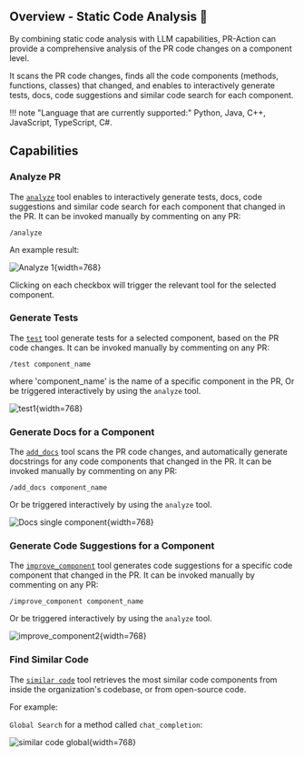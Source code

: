 ## Overview - Static Code Analysis 💎

By combining static code analysis with LLM capabilities, PR-Action can provide a comprehensive analysis of the PR code changes on a component level.

It scans the PR code changes, finds all the code components (methods, functions, classes) that changed, and enables to interactively generate tests, docs, code suggestions and similar code search for each component.

!!! note "Language that are currently supported:"
    Python, Java, C++, JavaScript, TypeScript, C#.


## Capabilities

### Analyze PR


The [`analyze`](https://pr-action-docs.khulnasoft.com/tools/analyze/) tool enables to interactively generate tests, docs, code suggestions and similar code search for each component that changed in the PR.
It can be invoked manually by commenting on any PR:
```
/analyze
```

An example result:

![Analyze 1](https://khulnasoft.com/images/pr_action/analyze_1.png){width=768}

Clicking on each checkbox will trigger the relevant tool for the selected component.

### Generate Tests

The [`test`](https://pr-action-docs.khulnasoft.com/tools/test/) tool  generate tests for a selected component, based on the PR code changes.
It can be invoked manually by commenting on any PR:
```
/test component_name
```
where 'component_name' is the name of a specific component in the PR,  Or be triggered interactively by using the `analyze` tool.

![test1](https://khulnasoft.com/images/pr_action/test1.png){width=768}

### Generate Docs for a Component

The [`add_docs`](https://pr-action-docs.khulnasoft.com/tools/documentation/) tool scans the PR code changes, and automatically generate docstrings for any code components that changed in the PR.
It can be invoked manually by commenting on any PR:
```
/add_docs component_name
```

Or be triggered interactively by using the `analyze` tool.

![Docs single component](https://khulnasoft.com/images/pr_action/docs_single_component.png){width=768}

### Generate Code Suggestions for a Component
The [`improve_component`](https://pr-action-docs.khulnasoft.com/tools/improve_component/) tool generates code suggestions for a specific code component that changed in the PR.
It can be invoked manually by commenting on any PR:
```
/improve_component component_name
```

Or be triggered interactively by using the `analyze` tool.

![improve_component2](https://khulnasoft.com/images/pr_action/improve_component2.png){width=768}

### Find Similar Code

The [`similar code`](https://pr-action-docs.khulnasoft.com/tools/similar_code/) tool retrieves the most similar code components from inside the organization's codebase, or from open-source code.

For example:

`Global Search` for a method called `chat_completion`:

![similar code global](https://khulnasoft.com/images/pr_action/similar_code_global2.png){width=768}
